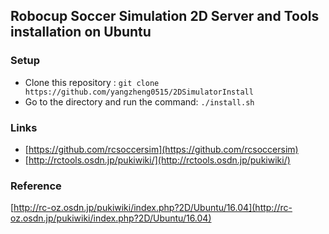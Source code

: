 ## Robocup Soccer Simulation 2D Server and Tools installation on Ubuntu

### Setup  
 - Clone this repository : `git clone https://github.com/yangzheng0515/2DSimulatorInstall`  
 - Go to the directory and run the command: `./install.sh`  

### Links
 - [https://github.com/rcsoccersim](https://github.com/rcsoccersim)  
 - [http://rctools.osdn.jp/pukiwiki/](http://rctools.osdn.jp/pukiwiki/)  

### Reference  
[http://rc-oz.osdn.jp/pukiwiki/index.php?2D/Ubuntu/16.04](http://rc-oz.osdn.jp/pukiwiki/index.php?2D/Ubuntu/16.04)  
